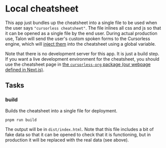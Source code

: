 # Local cheatsheet

This app just bundles up the cheatsheet into a single file to be used when the user says `"cursorless cheatsheet"`. The file inlines all css and js so that it can be opened as a single file by the end user. During actual production use, Talon will send the user's custom spoken forms to the Cursorless engine, which will [inject them](../cursorless-engine/src/core/Cheatsheet.ts) into the cheatsheet using a global variable.

Note that there is no development server for this app. It is just a build step. If you want a live development environment for the cheatsheet, you should use the cheatsheet page in [the `cursorless-org` package (our webpage defined in Next.js)](../cursorless-org).

## Tasks

### build

Builds the cheatsheet into a single file for deployment.

```
pnpm run build
```

The output will be in `dist/index.html`. Note that this file includes a bit of fake data so that it can be opened to check that it is functioning, but in production it will be replaced with the real data (see above).
